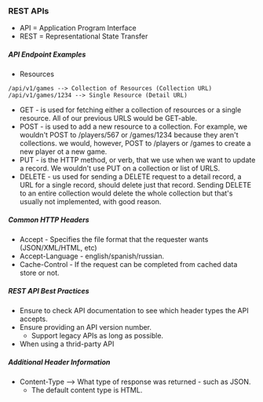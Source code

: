 ### REST APIs

+ API = Application Program Interface
+ REST = Representational State Transfer

##### API Endpoint Examples

+ Resources

```
/api/v1/games --> Collection of Resources (Collection URL)
/api/v1/games/1234 --> Single Resource (Detail URL)
```

+ GET - is used for fetching either a collection of resources or a single resource. All of our previous URLS would be GET-able.
+ POST - is used to add a new resource to a collection. For example, we wouldn't POST to /players/567 or /games/1234 because they aren't collections. we would, however, POST to /players or /games to create a new player ot a new game.
+ PUT - is the HTTP method, or verb, that we use when we want to update a record. We wouldn't use PUT on a collection or list of URLS.
+ DELETE - us used for sending a DELETE request to a detail record, a URL for a single record, should delete just that record. Sending DELETE to an entire collection would delete the whole collection but that's usually not implemented, with good reason.

##### Common HTTP Headers

+ Accept - Specifies the file format that the requester wants (JSON/XML/HTML, etc)
+ Accept-Language - english/spanish/russian.
+ Cache-Control - If the request can be completed from cached data store or not.

##### REST API Best Practices

+ Ensure to check API documentation to see which header types the API accepts.
+ Ensure providing an API version number.
    + Support legacy APIs as long as possible.
+ When using a thrid-party API 

##### Additional Header Information
+ Content-Type --> What type of response was returned - such as JSON.
    + The default content type is HTML.